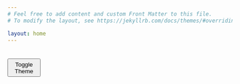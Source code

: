 ```yaml
---
# Feel free to add content and custom Front Matter to this file.
# To modify the layout, see https://jekyllrb.com/docs/themes/#overriding-theme-defaults

layout: home
---
```



<button id="toggle-theme" class="toggle-theme" title="Theme">Toggle Theme</button>


<style>
.toggle-theme {
    width: 74px;
    height: 41px;
    margin-top: 20px;
    margin-bottom: 20px;
    cursor: pointer;
}

body.light-mode {
    background-color: white;
    color: black;
}

body.dark-mode {
    background-color: black;
    color: white;
}

body.light-mode h1 {
    color: black;
}

body.dark-mode h1 {
    color: white;
}
</style>


<script>
document.addEventListener("DOMContentLoaded", function() {
    const body = document.body;
    const toggleButton = document.getElementById('toggle-theme');

   
    const savedTheme = localStorage.getItem('theme');
    if (savedTheme) {
        body.classList.add(savedTheme);
    } else {
        body.classList.add('light-mode'); 
    }

  

    toggleButton.addEventListener('click', function() {
        if (body.classList.contains('dark-mode')) {
            body.classList.remove('dark-mode');
            body.classList.add('light-mode');
            localStorage.setItem('theme', 'light-mode');
            console.log("Switched to light mode");
        } else {
            body.classList.remove('light-mode');
            body.classList.add('dark-mode');
            localStorage.setItem('theme', 'dark-mode');
            console.log("Switched to dark mode");
        }
      
    });

   
});
</script>
